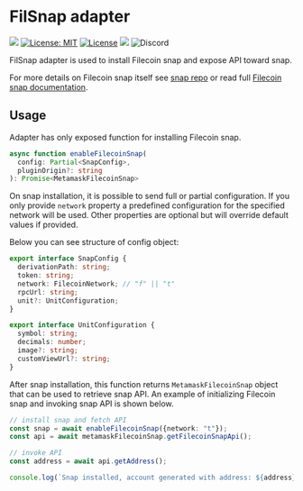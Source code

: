 # FilSnap adapter
![](https://github.com/chainsafe/filecoin-metamask-snap/workflows/ci/badge.svg)
[![License: MIT](https://img.shields.io/badge/License-MIT-yellow.svg)](https://opensource.org/licenses/MIT)
[![License](https://img.shields.io/badge/License-Apache%202.0-blue.svg)](https://opensource.org/licenses/Apache-2.0)
![](https://img.shields.io/badge/yarn-%3E%3D1.17.0-orange.svg?style=flat-square)
![Discord](https://img.shields.io/discord/608204864593461248?color=blue&label=Discord&logo=discord)

FilSnap adapter is used to install Filecoin snap and expose API toward snap.

For more details on Filecoin snap itself see [snap repo](https://github.com/chainsafe/filecoin-metamask-snap) or read full [Filecoin snap documentation](https://github.com/chainsafe/filecoin-metamask-snap/wiki).

## Usage

Adapter has only exposed function for installing Filecoin snap.

```typescript
async function enableFilecoinSnap(
  config: Partial<SnapConfig>, 
  pluginOrigin?: string
): Promise<MetamaskFilecoinSnap> 
```

On snap installation, it is possible to send full or partial configuration.
If you only provide `network` property a predefined configuration for the specified network will be used.
Other properties are optional but will override default values if provided.

Below you can see structure of config object:

```typescript
export interface SnapConfig {
  derivationPath: string;
  token: string;
  network: FilecoinNetwork; // "f" || "t"
  rpcUrl: string;
  unit?: UnitConfiguration;
}

export interface UnitConfiguration {
  symbol: string;
  decimals: number;
  image?: string;
  customViewUrl?: string;
}
```

After snap installation, this function returns `MetamaskFilecoinSnap` object that can be used to retrieve snap API. 
An example of initializing Filecoin snap and invoking snap API is shown below.

```typescript
// install snap and fetch API
const snap = await enableFilecoinSnap({network: "t"});
const api = await metamaskFilecoinSnap.getFilecoinSnapApi();

// invoke API
const address = await api.getAddress();

console.log(`Snap installed, account generated with address: ${address}`);
```